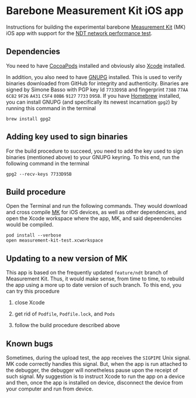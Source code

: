 # Barebone Measurement Kit iOS app

Instructions for building the experimental barebone [Measurement
Kit](https://github.com/measurement-kit/measurement-kit) (MK)
iOS app with support for the [NDT network performance
test](https://github.com/ndt-project/ndt/).

## Dependencies

You need to have [CocoaPods](https://cocoapods.org/) installed and
obviously also [Xcode](https://developer.apple.com/xcode/) installed.

In addition, you also need to have [GNUPG](https://www.gnupg.org/)
installed. This is used to verify binaries downloaded from GitHub for
integrity and authenticity. Binaries are signed by Simone Basso with
PGP key Id `7733D95B` and fingerprint `7388` `77AA` `6C82` `9F26` `A431`
`C5F4` `80B6` `9127` `7733` `D95B`. If you have [Homebrew](http://brew.sh/)
installed, you can install GNUPG (and specifically its newest incarnation
`gpg2`) by running this command in the terminal

    brew install gpg2

## Adding key used to sign binaries

For the build procedure to succeed, you need to add the key used to
sign binaries (mentioned above) to your GNUPG keyring. To this end, run
the following command in the terminal

    gpg2 --recv-keys 7733D95B

## Build procedure

Open the Terminal and run the following commands. They would download and
cross compile [MK](https://github.com/measurement-kit/measurement-kit) for
iOS devices, as well as other dependencies, and open the Xcode workspace
where the app, MK, and said depeendencies would be compiled.

```
pod install --verbose
open measurement-kit-test.xcworkspace
```

## Updating to a new version of MK

This app is based on the frequently updated `feature/ndt` branch of
Measurement Kit. Thus, it would make sense, from time to time, to
rebuild the app using a more up to date version of such branch. To
this end, you can try this procedure

1. close Xcode

2. get rid of `Podfile`, `Podfile.lock`, and `Pods`

3. follow the build procedure described above

## Known bugs

Sometimes, during the upload test, the app receives the `SIGPIPE` Unix
signal. MK code correctly handles this signal. But, when the app is run
attached to the debugger, the debugger will nonetheless pause upon the
receipt of such signal. My suggestion is to instruct Xcode to run the
app on a device and then, once the app is installed on device, disconnect
the device from your computer and run from device.
